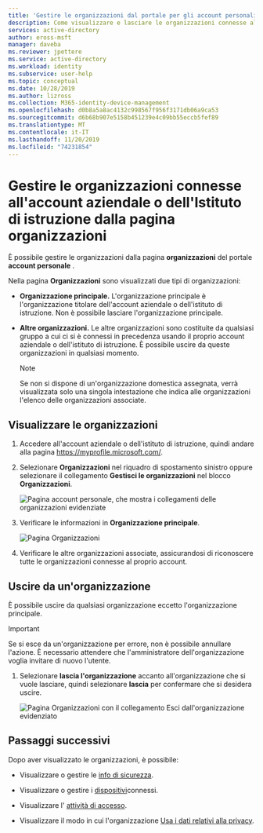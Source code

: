 ```yaml
---
title: 'Gestire le organizzazioni dal portale per gli account personali: Azure AD'
description: Come visualizzare e lasciare le organizzazioni connesse all'account aziendale o dell'Istituto di istruzione dalla pagina organizzazioni del portale account personale.
services: active-directory
author: eross-msft
manager: daveba
ms.reviewer: jpettere
ms.service: active-directory
ms.workload: identity
ms.subservice: user-help
ms.topic: conceptual
ms.date: 10/28/2019
ms.author: lizross
ms.collection: M365-identity-device-management
ms.openlocfilehash: d0b8a5a8ac4132c998567f956f3171db06a9ca53
ms.sourcegitcommit: d6b68b907e5158b451239e4c09bb55eccb5fef89
ms.translationtype: MT
ms.contentlocale: it-IT
ms.lasthandoff: 11/20/2019
ms.locfileid: "74231854"
---
```

# <a name="manage-organizations-connected-to-your-work-or-school-account-from-the-organizations-page"></a>Gestire le organizzazioni connesse all'account aziendale o dell'Istituto di istruzione dalla pagina organizzazioni

È possibile gestire le organizzazioni dalla pagina **organizzazioni** del portale **account personale** .

Nella pagina **Organizzazioni** sono visualizzati due tipi di organizzazioni:

- **Organizzazione principale.** L'organizzazione principale è l'organizzazione titolare dell'account aziendale o dell'istituto di istruzione. Non è possibile lasciare l'organizzazione principale.

- **Altre organizzazioni.** Le altre organizzazioni sono costituite da qualsiasi gruppo a cui ci si è connessi in precedenza usando il proprio account aziendale o dell'istituto di istruzione. È possibile uscire da queste organizzazioni in qualsiasi momento.

    >[!NOTE]
    > Se non si dispone di un'organizzazione domestica assegnata, verrà visualizzata solo una singola intestazione che indica alle organizzazioni l'elenco delle organizzazioni associate.

## <a name="view-your-organizations"></a>Visualizzare le organizzazioni

1. Accedere all'account aziendale o dell'istituto di istruzione, quindi andare alla pagina https://myprofile.microsoft.com/.

2. Selezionare **Organizzazioni** nel riquadro di spostamento sinistro oppure selezionare il collegamento **Gestisci le organizzazioni** nel blocco **Organizzazioni**.

    ![Pagina account personale, che mostra i collegamenti delle organizzazioni evidenziate](media/my-account-portal/my-account-portal-organizations.png)

3. Verificare le informazioni in **Organizzazione principale**.

    ![Pagina Organizzazioni](media/my-account-portal/my-account-portal-organization-page.png)

4. Verificare le altre organizzazioni associate, assicurandosi di riconoscere tutte le organizzazioni connesse al proprio account.

## <a name="leave-an-organization"></a>Uscire da un'organizzazione

È possibile uscire da qualsiasi organizzazione eccetto l'organizzazione principale.

>[!Important]
>Se si esce da un'organizzazione per errore, non è possibile annullare l'azione. È necessario attendere che l'amministratore dell'organizzazione voglia invitare di nuovo l'utente.

1. Selezionare **lascia l'organizzazione** accanto all'organizzazione che si vuole lasciare, quindi selezionare **lascia** per confermare che si desidera uscire.

    ![Pagina Organizzazioni con il collegamento Esci dall'organizzazione evidenziato](media/my-account-portal/my-account-portal-organizations-leave.png)

## <a name="next-steps"></a>Passaggi successivi

Dopo aver visualizzato le organizzazioni, è possibile:

- Visualizzare o gestire le [info di sicurezza](user-help-security-info-overview.md).

- Visualizzare o gestire i [dispositivi](my-account-portal-devices-page.md)connessi.

- Visualizzare l' [attività di accesso](my-account-portal-sign-ins-page.md).

- Visualizzare il modo in cui l'organizzazione [Usa i dati relativi alla privacy](my-account-portal-privacy-page.md).
